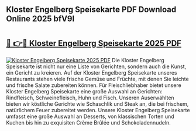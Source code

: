 ## Kloster Engelberg Speisekarte PDF Download Online 2025 bfV9l

# <h2><a href="http://gce8c1.nevu.top/?p=Kloster+Engelberg+Speisekarte">🔗 👉🔴 Kloster Engelberg Speisekarte 2025 PDF</a></h2>

[![Kloster Engelberg Speisekarte 2025 PDF](https://i.imgur.com/dBaPXMq.png)](http://gce8c1.nevu.top/?p=Kloster+Engelberg+Speisekarte)
Die Kloster Engelberg Speisekarte ist nicht nur eine Liste von Gerichten, sondern auch die Kunst, ein Gericht zu kreieren. Auf der Kloster Engelberg Speisekarte unseres Restaurants stehen viele frische Gemüse und Früchte, mit denen Sie leichte und frische Salate zubereiten können. Für Fleischliebhaber bietet unsere Kloster Engelberg Speisekarte eine große Auswahl an Gerichten: Rindfleisch, Schweinefleisch, Huhn und Fisch. Unseren Auserwählten bieten wir köstliche Gerichte wie Schaschlik und Steak an, die bei frischem, natürlichem Feuer zubereitet werden. Unsere Kloster Engelberg Speisekarte umfasst eine große Auswahl an Desserts, von klassischen Torten und Kuchen bis hin zu exquisiten Crème Brûlée und Schokoladennudeln.
